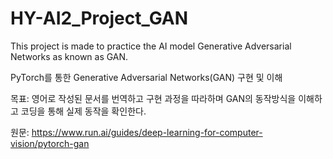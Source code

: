 # HY-AI2_Project_GAN
This project is made to practice the AI model Generative Adversarial Networks as known as GAN.

PyTorch를 통한 Generative Adversarial Networks(GAN) 구현 및 이해

목표: 영어로 작성된 문서를 번역하고 구현 과정을 따라하며 GAN의 동작방식을 이해하고 코딩을 통해 실제 동작을 확인한다.

원문: https://www.run.ai/guides/deep-learning-for-computer-vision/pytorch-gan
